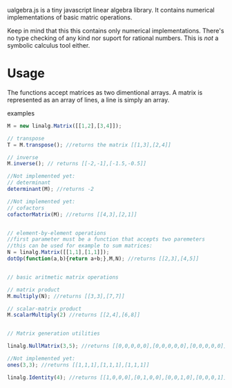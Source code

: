 ualgebra.js is a tiny javascript linear algebra library.
It contains numerical implementations of basic matric operations.

Keep in mind that this this contains only numerical implementations. There's no type checking of any kind nor suport for rational numbers.
This is _not_ a symbolic calculus tool either.

Usage
=====

The functions accept matrices as two dimentional arrays. A matrix is represented as an array of lines, a line is simply an array.

examples

```javascript
M = new linalg.Matrix([[1,2],[3,4]]);

// transpose
T = M.transpose(); //returns the matrix [[1,3],[2,4]]

// inverse
M.inverse(); // returns [[-2,-1],[-1.5,-0.5]]

//Not implemented yet:
// determinant
determinant(M); //returns -2

//Not implemented yet:
// cofactors
cofactorMatrix(M); //returns [[4,3],[2,1]]


// element-by-element operations
//first parameter must be a function that accepts two paremeters
//this can be used for example to sum matrices:
N = linalg.Matrix([[1,1],[1,1]]);
dotOp(function(a,b){return a+b;},M,N); //returns [[2,3],[4,5]]


// basic aritmetic matrix operations

// matrix product
M.multiply(N); //returns [[3,3],[7,7]]

// scalar-matrix product
M.scalarMultiply(2) //returns [[2,4],[6,8]]


// Matrix generation utilities

linalg.NullMatrix(3,5); //returns [[0,0,0,0,0],[0,0,0,0,0],[0,0,0,0,0]]

//Not implemented yet:
ones(3,3); //returns [[1,1,1],[1,1,1],[1,1,1]]

linalg.Identity(4); //returns [[1,0,0,0],[0,1,0,0],[0,0,1,0],[0,0,0,1]]

```
